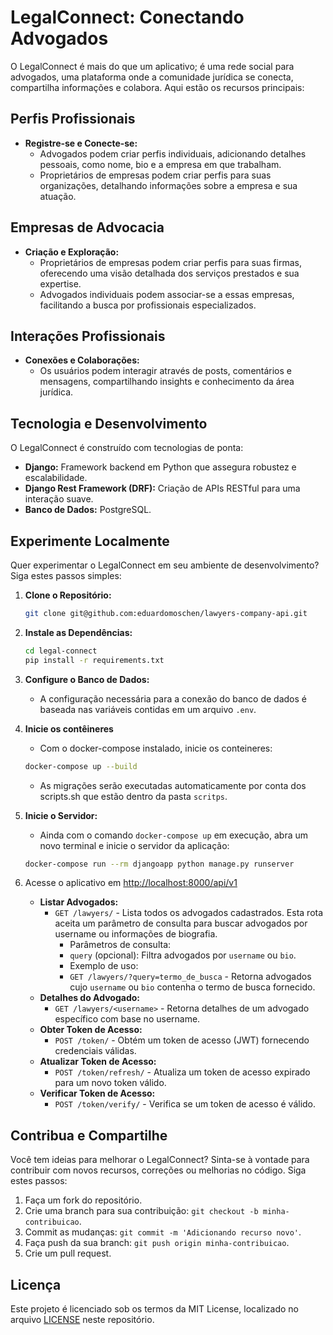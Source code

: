 # LegalConnect: Conectando Advogados

O LegalConnect é mais do que um aplicativo; é uma rede social para advogados, uma plataforma onde a comunidade jurídica se conecta, compartilha informações e colabora. Aqui estão os recursos principais:

## Perfis Profissionais

- **Registre-se e Conecte-se:**
    - Advogados podem criar perfis individuais, adicionando detalhes pessoais, como nome, bio e a empresa em que trabalham.
    - Proprietários de empresas podem criar perfis para suas organizações, detalhando informações sobre a empresa e sua atuação.

## Empresas de Advocacia

- **Criação e Exploração:**
    - Proprietários de empresas podem criar perfis para suas firmas, oferecendo uma visão detalhada dos serviços prestados e sua expertise.
    - Advogados individuais podem associar-se a essas empresas, facilitando a busca por profissionais especializados.

## Interações Profissionais

- **Conexões e Colaborações:**
    - Os usuários podem interagir através de posts, comentários e mensagens, compartilhando insights e conhecimento da área jurídica.

## Tecnologia e Desenvolvimento

O LegalConnect é construído com tecnologias de ponta:

- **Django:** Framework backend em Python que assegura robustez e escalabilidade.
- **Django Rest Framework (DRF):** Criação de APIs RESTful para uma interação suave.
- **Banco de Dados:** PostgreSQL.

## Experimente Localmente

Quer experimentar o LegalConnect em seu ambiente de desenvolvimento? Siga estes passos simples:

1. **Clone o Repositório:**
    ```bash
    git clone git@github.com:eduardomoschen/lawyers-company-api.git
    ```

2. **Instale as Dependências:**
    ```bash
    cd legal-connect
    pip install -r requirements.txt
    ```

3. **Configure o Banco de Dados:**
    - A configuração necessária para a conexão do banco de dados é baseada nas variáveis contidas em um arquivo `.env`.

4. **Inicie os contêineres**
    - Com o docker-compose instalado, inicie os conteineres:
    ```bash
    docker-compose up --build
    ```
    - As migrações serão executadas automaticamente por conta dos scripts.sh que estão dentro da pasta `scritps`.

5. **Inicie o Servidor:**
    -  Ainda com o comando `docker-compose up` em execução, abra um novo terminal e inicie o servidor da aplicação:
    ```bash
    docker-compose run --rm djangoapp python manage.py runserver    
    ```

6. Acesse o aplicativo em [http://localhost:8000/api/v1](http://localhost:8000/api/v1)
    - **Listar Advogados:**
        - `GET /lawyers/` - Lista todos os advogados cadastrados. Esta rota aceita um parâmetro de consulta para buscar advogados por username ou informações de biografia.
            - Parâmetros de consulta:
            - `query` (opcional): Filtra advogados por `username` ou `bio`.
            - Exemplo de uso:
            - `GET /lawyers/?query=termo_de_busca` - Retorna advogados cujo `username` ou `bio` contenha o termo de busca fornecido.
    - **Detalhes do Advogado:**
        - `GET /lawyers/<username>` - Retorna detalhes de um advogado específico com base no username.
    - **Obter Token de Acesso:**
        - `POST /token/` - Obtém um token de acesso (JWT) fornecendo credenciais válidas.
    - **Atualizar Token de Acesso:**
        - `POST /token/refresh/` - Atualiza um token de acesso expirado para um novo token válido.
    - **Verificar Token de Acesso:**
        - `POST /token/verify/` - Verifica se um token de acesso é válido.

## Contribua e Compartilhe

Você tem ideias para melhorar o LegalConnect? Sinta-se à vontade para contribuir com novos recursos, correções ou melhorias no código. Siga estes passos:

1. Faça um fork do repositório.
2. Crie uma branch para sua contribuição: `git checkout -b minha-contribuicao`.
3. Commit as mudanças: `git commit -m 'Adicionando recurso novo'`.
4. Faça push da sua branch: `git push origin minha-contribuicao`.
5. Crie um pull request.

## Licença

Este projeto é licenciado sob os termos da MIT License, localizado no arquivo [LICENSE](https://github.com/eduardomoschen/lawyers-company-api/blob/main/LICENSE) neste repositório.
